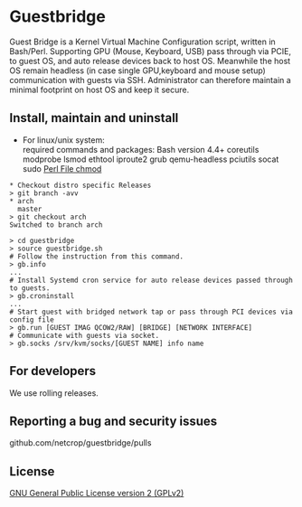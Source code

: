 # Guestbridge
Guest Bridge is a Kernel Virtual Machine Configuration script, written in Bash/Perl.
Supporting GPU (Mouse, Keyboard, USB) pass through via PCIE, 
to guest OS, and auto release devices back to host OS.
Meanwhile the host OS remain headless (in case single GPU,keyboard and mouse setup) communication with guests via SSH.
Administrator can therefore maintain a minimal footprint on host OS and keep it secure.

## Install, maintain and uninstall

* For linux/unix system:  
required commands and packages:
Bash version 4.4+
coreutils
modprobe
lsmod
ethtool
iproute2
grub
qemu-headless
pciutils
socat
sudo
[Perl File chmod](https://github.com/xenoterracide/File-chmod/blob/master/lib/File/chmod.pm)
```
* Checkout distro specific Releases
> git branch -avv
* arch
  master
> git checkout arch
Switched to branch arch

> cd guestbridge
> source guestbridge.sh
# Follow the instruction from this command.
> gb.info
...
# Install Systemd cron service for auto release devices passed through to guests.
> gb.croninstall
...
# Start guest with bridged network tap or pass through PCI devices via config file
> gb.run [GUEST IMAG QCOW2/RAW] [BRIDGE] [NETWORK INTERFACE]
# Communicate with guests via socket.
> gb.socks /srv/kvm/socks/[GUEST NAME] info name
```

## For developers

We use rolling releases.

## Reporting a bug and security issues

github.com/netcrop/guestbridge/pulls

## License

[GNU General Public License version 2 (GPLv2)](https://github.com/netcrop/guestbridge/blob/master/LICENSE)
